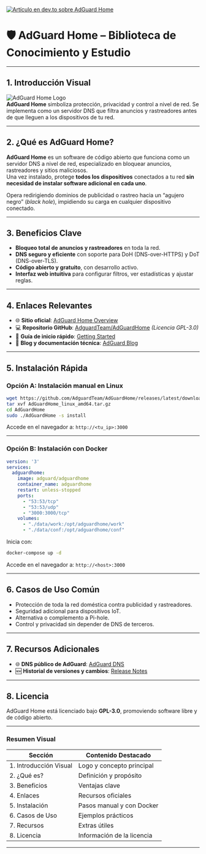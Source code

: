 [![Artículo en dev.to sobre AdGuard Home](https://images.openai.com/thumbnails/url/SWD_9Xicu1mUUVJSUGylr5-al1xUWVCSmqJbkpRnoJdeXJJYkpmsl5yfq5-Zm5ieWmxfaAuUsXL0S7F0Tw5JyvRwCkszyDXTzY50jDKOL3fRjQhzNfYvSfGICsjPN68wMUjx1fUqMguICM4K9kz3rswoqMrP9UxUKwYAp8Io0Q)](https://dev.to/disane/adguard-home-your-ultimate-protection-on-the-internet-1oc9)

# 🛡️ AdGuard Home – Biblioteca de Conocimiento y Estudio

---

## 1. Introducción Visual

![AdGuard Home Logo](https://adguard.com/favicon.ico)  
**AdGuard Home** simboliza protección, privacidad y control a nivel de red. Se implementa como un servidor DNS que filtra anuncios y rastreadores antes de que lleguen a los dispositivos de tu red.

---

## 2. ¿Qué es AdGuard Home?

**AdGuard Home** es un software de código abierto que funciona como un servidor DNS a nivel de red, especializado en bloquear anuncios, rastreadores y sitios maliciosos.  
Una vez instalado, protege **todos los dispositivos** conectados a tu red **sin necesidad de instalar software adicional en cada uno**.

Opera redirigiendo dominios de publicidad o rastreo hacia un “agujero negro” (*black hole*), impidiendo su carga en cualquier dispositivo conectado.

---

## 3. Beneficios Clave

- **Bloqueo total de anuncios y rastreadores** en toda la red.
- **DNS seguro y eficiente** con soporte para DoH (DNS-over-HTTPS) y DoT (DNS-over-TLS).
- **Código abierto y gratuito**, con desarrollo activo.
- **Interfaz web intuitiva** para configurar filtros, ver estadísticas y ajustar reglas.

---

## 4. Enlaces Relevantes

- 🌐 **Sitio oficial**: [AdGuard Home Overview](https://adguard.com/en/adguard-home/overview.html)  
- 💻 **Repositorio GitHub**: [AdguardTeam/AdGuardHome](https://github.com/AdguardTeam/AdGuardHome) *(Licencia GPL-3.0)*  
- 📄 **Guía de inicio rápido**: [Getting Started](https://github.com/AdguardTeam/AdGuardHome/wiki/Getting-Started)  
- 📝 **Blog y documentación técnica**: [AdGuard Blog](https://adguard.com/en/blog/introducing-adguard-home.html)  

---

## 5. Instalación Rápida

### Opción A: Instalación manual en Linux

```bash
wget https://github.com/AdguardTeam/AdGuardHome/releases/latest/download/AdGuardHome_linux_amd64.tar.gz
tar xvf AdGuardHome_linux_amd64.tar.gz
cd AdGuardHome
sudo ./AdGuardHome -s install
```

Accede en el navegador a:
`http://<tu_ip>:3000`

---

### Opción B: Instalación con Docker

```yaml
version: '3'
services:
  adguardhome:
    image: adguard/adguardhome
    container_name: adguardhome
    restart: unless-stopped
    ports:
      - "53:53/tcp"
      - "53:53/udp"
      - "3000:3000/tcp"
    volumes:
      - "./data/work:/opt/adguardhome/work"
      - "./data/conf:/opt/adguardhome/conf"
```

Inicia con:

```bash
docker-compose up -d
```

Accede en el navegador a:
`http://<host>:3000`

---

## 6. Casos de Uso Común

* Protección de toda la red doméstica contra publicidad y rastreadores.
* Seguridad adicional para dispositivos IoT.
* Alternativa o complemento a Pi-hole.
* Control y privacidad sin depender de DNS de terceros.

---

## 7. Recursos Adicionales

* 🌐 **DNS público de AdGuard**: [AdGuard DNS](https://adguard-dns.io/en/public-dns.html)
* 🆕 **Historial de versiones y cambios**: [Release Notes](https://adguard.com/en/versions/home/release.html)

---

## 8. Licencia

AdGuard Home está licenciado bajo **GPL-3.0**, promoviendo software libre y de código abierto.

---

### Resumen Visual

| Sección                | Contenido Destacado        |
| ---------------------- | -------------------------- |
| 1. Introducción Visual | Logo y concepto principal  |
| 2. ¿Qué es?            | Definición y propósito     |
| 3. Beneficios          | Ventajas clave             |
| 4. Enlaces             | Recursos oficiales         |
| 5. Instalación         | Pasos manual y con Docker  |
| 6. Casos de Uso        | Ejemplos prácticos         |
| 7. Recursos            | Extras útiles              |
| 8. Licencia            | Información de la licencia |

---

